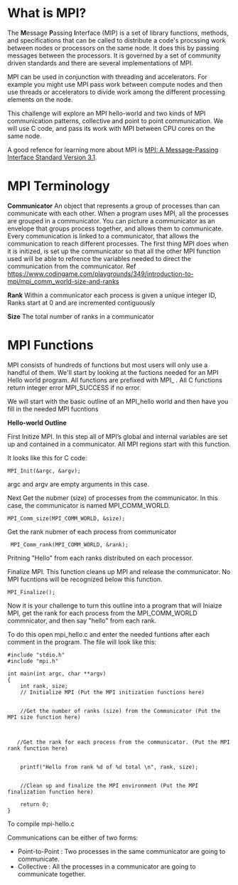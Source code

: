 # What is MPI? 

The **M**essage **P**assing **I**nterface (MIP) is a set of library functions, methods, and specifications that can be called to distribute a code's procssing work between nodes or processors on the same node.  It does this by passing messages between the processors. It is governed by a set of community driven standards and there are several implementations of MPI. 

MPI can be used in conjunction with threading and accelerators. For example you might use MPI pass work between compute nodes and then use threads or accelerators to divide work among the different processing elements on the node. 

This challenge will explore an MPI hello-world and two kinds of MPI communication patterns, collective and point to point communication. We will use C code, and pass its work with MPI between CPU cores on the same node. 

A good refence for learning more about MPI is [MPI: A Message-Passing Interface Standard Version 3.1]( https://www.mpi-forum.org/docs/mpi-3.1/mpi31-report.pdf). 

# MPI Terminology  
 
**Communicator**  An object that represents a group of processes than can communicate with each other. 
When a program uses MPI, all the processes are grouped in a communicator. You can picture a communicator as an envelope that groups process together, and allows them to communicate. Every communication is linked to a communicator, that allows the  communication to reach different processes. The first thing MPI does when it is initized, is set up the communicator so that all the other MPI function used will be able to refrence the variables needed to direct the communication from the communicator. 
Ref https://www.codingame.com/playgrounds/349/introduction-to-mpi/mpi_comm_world-size-and-ranks


**Rank** Within a communicator each process is given a unique integer ID, Ranks start at 0 and are incremented contiguously

**Size** The total number of ranks in a communicator

# MPI Functions 

MPI consists of hundreds of functions but most users will only use a handful of them. 
We'll start by looking at the fuctions needed for an MPI Hello world program. All functions are prefixed with MPI_ . 
All C functions return integer error MPI_SUCCESS if no error. 

We will start with the basic outline of an MPI_hello world and then have you fill in the needed MPI fucntions 

**Hello-world Outline**


First Initize MPI. In this step all of MPI’s global and internal variables are set up and contained in a communicator. All MPI regions start with this function.  

It looks like this for C code:
```
MPI_Init(&argc, &argv);
```
argc and argv are empty arguments in this case.

Next  Get the nubmer (size) of processes from the communicator. In this case, the communicator is named MPI_COMM_WORLD.

```
MPI_Comm_size(MPI_COMM_WORLD, &size); 
```

Get the rank nubmer of each process from  communicator 
```
 MPI_Comm_rank(MPI_COMM_WORLD, &rank);
 ```

Pritning "Hello" from each ranks distributed on each processor. 


Finalize MPI. This function cleans up MPI and release the communicator. No MPI fucntions will be recognized below this function. 
```
MPI_Finalize();
```
Now it is your challenge to turn this outline into a program that will Iniaize MPI, get the rank for each process from the MPI_COMM_WORLD commnicator, and then say "hello" from each rank.  

To do this open mpi_hello.c and enter the needed funtions after each comment in the program. The file will look like this: 

```
#include "stdio.h"
#include "mpi.h"

int main(int argc, char **argv)
{
    int rank, size;
    // Initialize MPI (Put the MPI initization functions here)
    
    
    //Get the number of ranks (size) from the Communicator (Put the MPI size function here) 
 
  
   
   //Get the rank for each process from the communicator. (Put the MPI rank function here)
  

    printf("Hello from rank %d of %d total \n", rank, size);
    
    
    //Clean up and finalize the MPI environment (Put the MPI finalization function here) 

    return 0;
}
```

To compile mpi-hello.c 


Communications can be either of two forms: 
* Point-to-Point : Two processes in the same communicator are going to communicate.
* Collective : All the processes in a communicator are going to communicate together.









